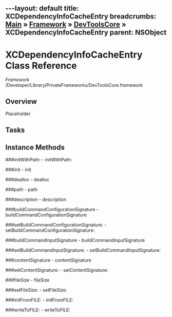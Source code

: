 ---layout: default
title: XCDependencyInfoCacheEntry
breadcrumbs: <a href="/index.html">Main</a> &raquo; <a href="/Frameworks.html">Framework</a> &raquo; <a href="/Frameworks/DevToolsCore.html">DevToolsCore</a> &raquo; XCDependencyInfoCacheEntry
parent: NSObject 
---
# XCDependencyInfoCacheEntry Class Reference

*Framework* /Developer/Library/PrivateFrameworks/DevToolsCore.framework

## Overview

Placeholder

## Tasks

## Instance Methods

<a name="-initWithPath:"></a>
###initWithPath:
    - initWithPath:

<a name="-init"></a>
###init
    - init

<a name="-dealloc"></a>
###dealloc
    - dealloc

<a name="-path"></a>
###path
    - path

<a name="-description"></a>
###description
    - description

<a name="-buildCommandConfigurationSignature"></a>
###buildCommandConfigurationSignature
    - buildCommandConfigurationSignature

<a name="-setBuildCommandConfigurationSignature:"></a>
###setBuildCommandConfigurationSignature:
    - setBuildCommandConfigurationSignature:

<a name="-buildCommandInputSignature"></a>
###buildCommandInputSignature
    - buildCommandInputSignature

<a name="-setBuildCommandInputSignature:"></a>
###setBuildCommandInputSignature:
    - setBuildCommandInputSignature:

<a name="-contentSignature"></a>
###contentSignature
    - contentSignature

<a name="-setContentSignature:"></a>
###setContentSignature:
    - setContentSignature:

<a name="-fileSize"></a>
###fileSize
    - fileSize

<a name="-setFileSize:"></a>
###setFileSize:
    - setFileSize:

<a name="-initFromFILE:"></a>
###initFromFILE:
    - initFromFILE:

<a name="-writeToFILE:"></a>
###writeToFILE:
    - writeToFILE:

